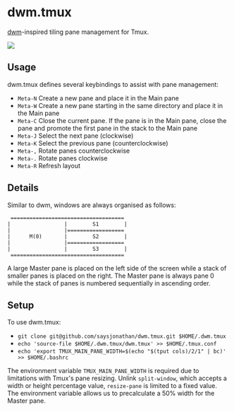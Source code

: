 dwm.tmux
===
[dwm](http://dwm.suckless.org/)-inspired tiling pane management for Tmux.

![](https://raw.githubusercontent.com/saysjonathan/dwm.tmux/master/screenshot.png)

## Usage
dwm.tmux defines several keybindings to assist with pane management:

- `Meta-N` Create a new pane and place it in the Main pane
- `Meta-W` Create a new pane starting in the same directory and place it in the Main pane
- `Meta-C` Close the current pane. If the pane is in the Main pane, close the pane and promote the first pane in the stack to the Main pane
- `Meta-J` Select the next pane (clockwise)
- `Meta-K` Select the previous pane (counterclockwise)
- `Meta-,` Rotate panes counterclockwise
- `Meta-.` Rotate panes clockwise
- `Meta-R` Refresh layout

## Details

Similar to dwm, windows are always organised as follows:

```
 ====================================
|                 |        S1        | 
|                 |==================
|      M(0)       |        S2        | 
|                 |==================
|                 |        S3        | 
 ====================================
```

A large Master pane is placed on the left side of the screen while a stack of smaller panes is placed on the right. The Master pane is always pane 0 while the stack of panes is numbered sequentially in ascending order.

## Setup
To use dwm.tmux:

- `git clone git@github.com/saysjonathan/dwm.tmux.git $HOME/.dwm.tmux`
- `echo 'source-file $HOME/.dwm.tmux/dwm.tmux' >> $HOME/.tmux.conf`
- `echo 'export TMUX_MAIN_PANE_WIDTH=$(echo "$(tput cols)/2/1" | bc)' >> $HOME/.bashrc`

The environment variable `TMUX_MAIN_PANE_WIDTH` is required due to limitations with Tmux's pane resizing. Unlink `split-window`, which accepts a width or height percentage value, `resize-pane` is limited to a fixed value. The environment variable allows us to precalculate a 50% width for the Master pane.
